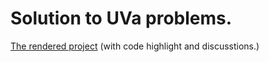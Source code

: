 # Solution to UVa problems.

[The rendered project](https://klmahood.github.io/hello-world/) (with code highlight and discusstions.)
